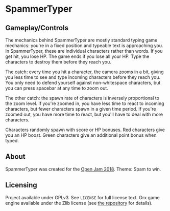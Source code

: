 # SpammerTyper

## Gameplay/Controls

The mechanics behind SpammerTyper are mostly standard typing game mechanics: you're in a fixed position and typeable text is approaching you. In SpammerTyper, these are individual characters rather than words. If you get hit, you lose HP. The game ends if you lose all your HP. Type the characters to destroy them before they reach you.

The catch: every time you hit a character, the camera zooms in a bit, giving you less time to see and type incoming characters before they reach you. You only need to defend yourself against non-whitespace characters, but you can press spacebar at any time to zoom out.

The other catch: the spawn rate of characters is inversely proportional to the zoom level. If you're zoomed in, you have less time to react to incoming characters, but fewer characters spawn in a given time period. If you're zoomed out, you have more time to react, but you'll have to deal with more characters.

Characters randomly spawn with score or HP bonuses. Red characters give you an HP boost. Green characters give an additional point bonus when typed.

## About

SpammerTyper was created for the [Open Jam 2018](https://itch.io/jam/open-jam-2018). Theme: Spam to win.

## Licensing

Project available under GPLv3. See `LICENSE` for full license text. Orx game engine available under the Zlib license (see [the repository](https://github.com/orx/orx) for details).
